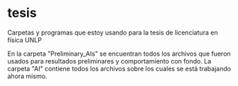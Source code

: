 # tesis
Carpetas y programas que estoy usando para la tesis de licenciatura en física UNLP


En la carpeta "Preliminary_AIs" se encuentran todos los archivos que fueron usados para resultados preliminares y comportamiento con fondo.
La carpeta "AI" contiene todos los archivos sobre los cuales se está trabajando ahora mismo.
